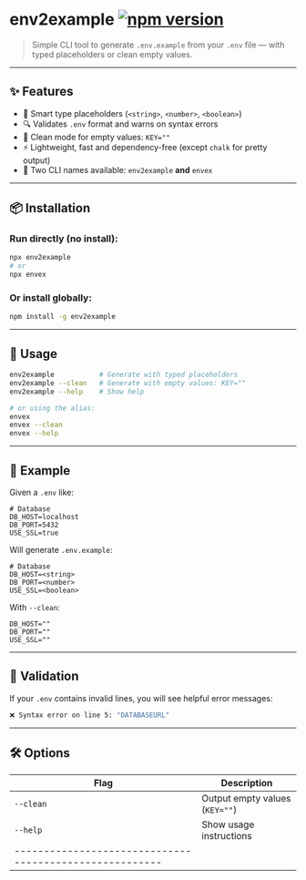 # env2example [![npm version](https://img.shields.io/npm/v/env2example)](https://www.npmjs.com/package/env2example)

> Simple CLI tool to generate `.env.example` from your `.env` file — with typed placeholders or clean empty values.

---

## ✨ Features

- 🧪 Smart type placeholders (`<string>`, `<number>`, `<boolean>`)
- 🔍 Validates `.env` format and warns on syntax errors
- 🧼 Clean mode for empty values: `KEY=""`
- ⚡ Lightweight, fast and dependency-free (except `chalk` for pretty output)
- 🧠 Two CLI names available: `env2example` **and** `envex`

---

## 📦 Installation

### Run directly (no install):
```bash
npx env2example
# or
npx envex
```

### Or install globally:
```bash
npm install -g env2example
```

---

## 🚀 Usage

```bash
env2example           # Generate with typed placeholders
env2example --clean   # Generate with empty values: KEY=""
env2example --help    # Show help

# or using the alias:
envex
envex --clean
envex --help
```

---

## 📂 Example

Given a `.env` like:

```env
# Database
DB_HOST=localhost
DB_PORT=5432
USE_SSL=true
```

Will generate `.env.example`:

```env
# Database
DB_HOST=<string>
DB_PORT=<number>
USE_SSL=<boolean>
```

With `--clean`:

```env
DB_HOST=""
DB_PORT=""
USE_SSL=""
```

---

## 🧠 Validation

If your `.env` contains invalid lines, you will see helpful error messages:

```bash
❌ Syntax error on line 5: "DATABASEURL"
```

---

## 🛠️ Options

| Flag       | Description                              |
|------------|------------------------------------------|
| `--clean`  | Output empty values (`KEY=""`)           |
| `--help`   | Show usage instructions                  |
|-------------------------------------------------------|

